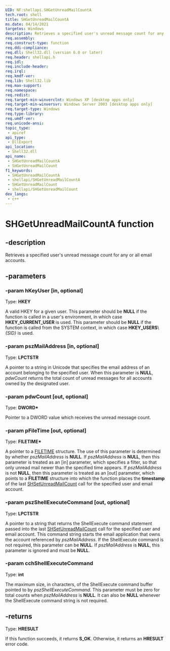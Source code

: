 ```yaml
---
UID: NF:shellapi.SHGetUnreadMailCountA
tech.root: shell 
title: SHGetUnreadMailCountA
ms.date: 04/14/2021
targetos: Windows
description: Retrieves a specified user's unread message count for any or all email accounts.
req.assembly: 
req.construct-type: function
req.ddi-compliance: 
req.dll: Shell32.dll (version 6.0 or later) 
req.header: shellapi.h
req.idl: 
req.include-header: 
req.irql: 
req.kmdf-ver: 
req.lib: Shell32.lib 
req.max-support: 
req.namespace: 
req.redist: 
req.target-min-winverclnt: Windows XP [desktop apps only] 
req.target-min-winversvr: Windows Server 2003 [desktop apps only] 
req.target-type: Windows
req.type-library: 
req.umdf-ver: 
req.unicode-ansi: 
topic_type:
 - apiref
api_type:
 - DllExport
api_location:
 - Shell32.dll
api_name:
 - SHGetUnreadMailCountA
 - SHGetUnreadMailCount
f1_keywords:
 - SHGetUnreadMailCountA
 - shellapi/SHGetUnreadMailCountA
 - SHGetUnreadMailCount
 - shellapi/SHGetUnreadMailCount
dev_langs:
 - c++
---
```


# SHGetUnreadMailCountA function

## -description

Retrieves a specified user's unread message count for any or all email accounts.

## -parameters

### -param hKeyUser [in, optional]

Type: <b>HKEY</b>

A valid HKEY for a given user. This parameter should be <b>NULL</b> if the function is called in a user's environment, in which case <b>HKEY_CURRENT_USER</b> is used. This parameter should be <b>NULL</b> if the function is called from the SYSTEM context, in which case <b>HKEY_USERS</b>&#92;<i>{SID}</i> is used.

### -param pszMailAddress [in, optional]

Type: <b>LPCTSTR</b>

A pointer to a string in Unicode that specifies the email address of an account belonging to the specified user. When this parameter is <b>NULL</b>, <i>pdwCount</i> returns the total count of unread messages for all accounts owned by the designated user.

### -param pdwCount [out, optional]

Type: <b>DWORD*</b>

Pointer to a DWORD value which receives the unread message count.

### -param pFileTime [out, optional]

Type: <b>FILETIME*</b>

A pointer to a <a href="/windows/desktop/api/minwinbase/ns-minwinbase-filetime">FILETIME</a> structure.  The use of this parameter is determined by whether <i>pszMailAddress</i> is <b>NULL</b>. If <i>pszMailAddress</i> is <b>NULL</b>, then this parameter is treated as an [in] parameter, which specifies a filter, so that only unread mail newer than the specified time appears. If <i>pszMailAddress</i> is not <b>NULL</b>, then this parameter is treated as an [out] parameter, which points to a <b>FILETIME</b> structure into which the function places the <b>timestamp</b> of the last <a href="/windows/desktop/api/shellapi/nf-shellapi-shsetunreadmailcounta">SHSetUnreadMailCount</a> call for the specified user and email account.

### -param pszShellExecuteCommand [out, optional]

Type: <b>LPCTSTR</b>

A pointer to a string that returns the ShellExecute command statement passed into the last <a href="/windows/desktop/api/shellapi/nf-shellapi-shsetunreadmailcounta">SHSetUnreadMailCount</a> call for the specified user and email account. This command string starts the email application that owns the account referenced by <i>pszMailAddress</i>. If the ShellExecute command is not required, this parameter can be <b>NULL</b>. If <i>pszMailAddress</i> is <b>NULL</b>, this parameter is ignored and must be <b>NULL</b>.

### -param cchShellExecuteCommand

Type: <b>int</b>

The maximum size, in characters, of the ShellExecute command buffer pointed to by <i>pszShellExecuteCommand</i>. This parameter must be zero for total counts when <i>pszMailAddress</i> is <b>NULL</b>. It can also be <b>NULL</b> whenever the ShellExecute command string is not required.

## -returns

Type: <b>HRESULT</b>

If this function succeeds, it returns <b>S_OK</b>. Otherwise, it returns an <b>HRESULT</b> error code.
